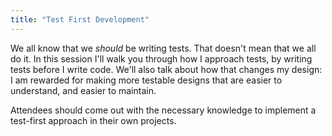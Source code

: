 ```yaml
---
title: "Test First Development"
---
```


We all know that we _should_ be writing tests.  That doesn't mean that we all
do it.  In this session I'll walk you through how I approach tests, by writing
tests before I write code.  We'll also talk about how that changes my design: I
am rewarded for making more testable designs that are easier to understand, and
easier to maintain.

Attendees should come out with the necessary knowledge to implement a
test-first approach in their own projects.
